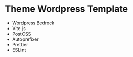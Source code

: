 # Theme Wordpress Template

- Wordpress Bedrock
- Vite.js
- PostCSS
- Autoprefixer
- Prettier
- ESLint
